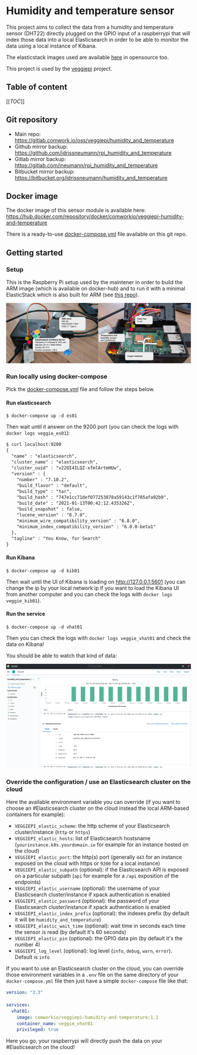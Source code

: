 # Humidity and temperature sensor

This project aims to collect the data from a humidity and temperature sensor (DHT22) directly plugged on the GPIO input of a raspberrypi that will index those data into a local Elasticsearch in order to be able to monitor the data using a local instance of Kibana.

The elasticstack images used are available [here](https://gitlab.comwork.io/oss/elasticstack/elasticstack-arm) in opensource too.

This project is used by the [veggiepi](https://veggiepi.comwork.io) project.

## Table of content

[[_TOC_]]

## Git repository

* Main repo: https://gitlab.comwork.io/oss/veggiepi/humidity_and_temperature
* Github mirror backup: https://github.com/idrissneumann/rpi_humidity_and_temperature
* Gitlab mirror backup: https://gitlab.com/ineumann/rpi_humidity_and_temperature
* Bitbucket mirror backup: https://bitbucket.org/idrissneumann/humidity_and_temperature

## Docker image

The docker image of this sensor module is available here: https://hub.docker.com/repository/docker/comworkio/veggiepi-humidity-and-temperature

There is a ready-to-use [docker-compose.yml](./docker-compose.yml) file available on this git repo.

## Getting started

### Setup

This is the Raspberry Pi setup used by the maintener in order to build the ARM image (which is available on docker-hub) and to run it with a minimal ElasticStack which is also built for ARM (see [this repo](https://gitlab.comwork.io/oss/elasticstack/elasticstack-arm)).

![setup](img/setup.jpg)

### Run locally using docker-compose

Pick the [docker-compose.yml](./docker-compose.yml) file and follow the steps below.

#### Run elasticsearch

```shell
$ docker-compose up -d es01
```

Then wait until it answer on the 9200 port (you can check the logs with `docker logs veggie_es01`):

```shell
$ curl localhost:9200
{
  "name" : "elasticsearch",
  "cluster_name" : "elasticsearch",
  "cluster_uuid" : "v22OI4ILQZ-xfmlArtmHUw",
  "version" : {
    "number" : "7.10.2",
    "build_flavor" : "default",
    "build_type" : "tar",
    "build_hash" : "747e1cc71def077253878a59143c1f785afa92b9",
    "build_date" : "2021-01-13T00:42:12.435326Z",
    "build_snapshot" : false,
    "lucene_version" : "8.7.0",
    "minimum_wire_compatibility_version" : "6.8.0",
    "minimum_index_compatibility_version" : "6.0.0-beta1"
  },
  "tagline" : "You Know, for Search"
}
```

#### Run Kibana

```shell
$ docker-compose up -d kib01
```

Then wait until the UI of Kibana is loading on http://127.0.0.1:5601 (you can change the ip by your local network ip if you want to load the Kibana UI from another computer and you can check the logs with `docker logs veggie_kib01`).

#### Run the service

```shell
$ docker-compose up -d vhat01
```

Then you can check the logs with `docker logs veggie_vhat01` and check the data on Kibana!

You should be able to watch that kind of data:

![kibana](img/kibana.jpg)

### Override the configuration / use an Elasticsearch cluster on the cloud

Here the available environment variable you can override (if you want to choose an #Elasticsearch cluster on the cloud instead the local ARM-based containers for example):

* `VEGGIEPI_elastic_scheme`: the http scheme of your Elasticsearch cluster/instance (`http` or `https`)
* `VEGGIEPI_elastic_hosts`: list of Elasticsearch hostsname (`yourinstance.k8s.yourdomain.io` for example for an instance hosted on the cloud)
* `VEGGIEPI_elastic_port`: the http(s) port (generally `443` for an instance exposed on the cloud with https or `9200` for a local instance)
* `VEGGIEPI_elastic_subpath` (optional): if the Elasticsearch API is exposed on a particular subpath (`api` for example for a `/api` exposition of the endpoints)
* `VEGGIEPI_elastic_username` (optional): the username of your Elasticsearch cluster/instance if xpack authentication is enabled
* `VEGGIEPI_elastic_password` (optional): the password of your Elasticsearch cluster/instance if xpack authentication is enabled
* `VEGGIEPI_elastic_index_prefix` (optional): the indexes prefix (by default it will be `humidity_and_temperature`)
* `VEGGIEPI_elastic_wait_time` (optional): wait time in seconds each time the sensor is read (by default it's 60 seconds)
* `VEGGIEPI_elastic_pin` (optional): the GPIO data pin (by default it's the number 4)
* `VEGGIEPI_log_level` (optional): log level (`info`, `debug`, `warn`, `error`). Default is `info`

If you want to use an Elasticsearch cluster on the cloud, you can override those environment variables in a `.env` file on the same directory of your `docker-compose.yml` file then just have a simple `docker-compose` file like that:

```yaml
version: "3.3"

services:
  vhat01:
    image: comworkio/veggiepi-humidity-and-temperature:1.1
    container_name: veggie_vhat01
    privileged: true
```

Here you go, your raspberrypi will directly push the data on your #Elasticsearch on the cloud!
